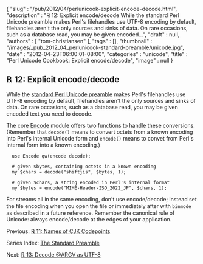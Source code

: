 {
   "slug" : "/pub/2012/04/perlunicook-explicit-encode-decode.html",
   "description" : "℞ 12: Explicit encode/decode While the standard Perl Unicode preamble makes Perl's filehandles use UTF-8 encoding by default, filehandles aren't the only sources and sinks of data. On rare occasions, such as a database read, you may be given encoded...",
   "draft" : null,
   "authors" : [
      "tom-christiansen"
   ],
   "tags" : [],
   "thumbnail" : "/images/_pub_2012_04_perlunicook-standard-preamble/unicode.jpg",
   "date" : "2012-04-23T06:00:01-08:00",
   "categories" : "unicode",
   "title" : "Perl Unicode Cookbook: Explicit encode/decode",
   "image" : null
}



℞ 12: Explicit encode/decode
----------------------------

While the [standard Perl Unicode preamble](/pub/2012/04/perlunicook-standard-preamble.html) makes Perl's filehandles use UTF-8 encoding by default, filehandles aren't the only sources and sinks of data. On rare occasions, such as a database read, you may be given encoded text you need to decode.

The core [Encode](http://perldoc.perl.org/Encode.html) module offers two functions to handle these conversions. (Remember that `decode()` means to convert octets from a known encoding into Perl's internal Unicode form and `encode()` means to convet from Perl's internal form into a known encoding.)

      use Encode qw(encode decode);

      # given $bytes, containing octets in a known encoding
      my $chars = decode("shiftjis", $bytes, 1);

      # given $chars, a string encoded in Perl's internal format
      my $bytes = encode("MIME-Header-ISO_2022_JP", $chars, 1);

For streams all in the same encoding, don't use encode/decode; instead set the ﬁle encoding when you open the ﬁle or immediately after with `binmode` as described in a future reference. Remember the canonical rule of Unicode: always encode/decode at the edges of your application.

Previous: [℞ 11: Names of CJK Codepoints](/pub/2012/04/perlunicook-names-of-cjk-codepoints.html)

Series Index: [The Standard Preamble](/pub/2012/04/perlunicook-standard-preamble.html)

Next: [℞ 13: Decode @ARGV as UTF-8](/pub/2012/04/perlunicookbook-decode-argv-as-utf8.html)
